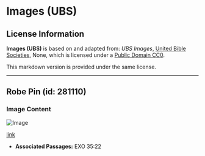 # Images (UBS)

## License Information

**Images (UBS)** is based on and adapted from: _UBS Images_, [United Bible Societies](https://unitedbiblesocieties.org/), None, which is licensed under a [Public Domain CC0](https://creativecommons.org/public-domain/cc0/).

This markdown version is provided under the same license.



--------------------------------

## Robe Pin (id: 281110)

### Image Content

![Image](https://cdn.aquifer.bible/aquifer-content/resources/Media/WEB-0502_robe_pin.jpg)

[link](https://cdn.aquifer.bible/aquifer-content/resources/Media/WEB-0502_robe_pin.jpg)

* **Associated Passages:** EXO 35:22

